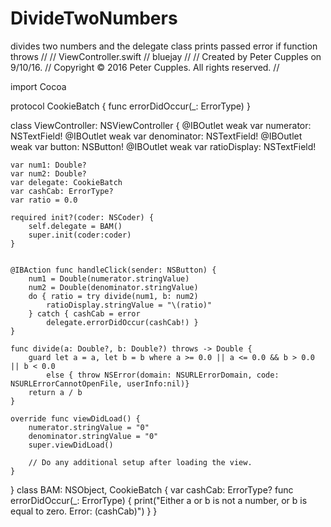 # DivideTwoNumbers
divides two numbers and the delegate class prints passed error if function throws
//
//  ViewController.swift
//  bluejay
//
//  Created by Peter Cupples on 9/10/16.
//  Copyright © 2016 Peter Cupples. All rights reserved.
//

import Cocoa

protocol CookieBatch {
    func errorDidOccur(_: ErrorType)
}

class ViewController: NSViewController {
    @IBOutlet weak var numerator: NSTextField!
    @IBOutlet weak var denominator: NSTextField!
    @IBOutlet weak var button: NSButton!
    @IBOutlet weak var ratioDisplay: NSTextField!
    
    var num1: Double?
    var num2: Double?
    var delegate: CookieBatch
    var cashCab: ErrorType?
    var ratio = 0.0
    
    required init?(coder: NSCoder) {
        self.delegate = BAM()
        super.init(coder:coder)
    }
    
    
    @IBAction func handleClick(sender: NSButton) {
        num1 = Double(numerator.stringValue)
        num2 = Double(denominator.stringValue)
        do { ratio = try divide(num1, b: num2)
            ratioDisplay.stringValue = "\(ratio)"
        } catch { cashCab = error
            delegate.errorDidOccur(cashCab!) }
    }
    
    func divide(a: Double?, b: Double?) throws -> Double {
        guard let a = a, let b = b where a >= 0.0 || a <= 0.0 && b > 0.0 || b < 0.0
            else { throw NSError(domain: NSURLErrorDomain, code: NSURLErrorCannotOpenFile, userInfo:nil)}
        return a / b
    }
    
    override func viewDidLoad() {
        numerator.stringValue = "0"
        denominator.stringValue = "0"
        super.viewDidLoad()
        
        // Do any additional setup after loading the view.
    }
}
class BAM: NSObject, CookieBatch {
    var cashCab: ErrorType?
    func errorDidOccur(_: ErrorType) {
        print("Either a or b is not a number, or b is equal to zero. Error: \(cashCab)")
    }
}

